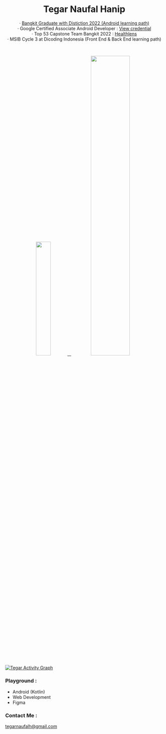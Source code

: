 <h1 align="center">
  <b>Tegar Naufal Hanip</b>
</h1>
<p align="center">
   · <a href="http://url8440.bangkit.academy/ls/click?upn=-2FJLwg1yixHJAL7wBEtTDLCWG-2BEtUgztB5-2BYWslJuKLcvO6lrW3MFSIaPTLdZn0qPOuzkAMYy7S-2BeikO47u19n3-2B3VeMZz3P6z7PV7ZGaPM261nyc1qSDyHBPuC9KxTS11wkW_DO9N4lY0LiVGTye7AHT2hl7quvPLlaucBFArye5qE3tRAq9Z80bIazgLkiqGZbmJYXieMC1ZdUm30GM-2FG7R4-2BJQr6INrICjz6tqMWYLxr5UqoLuAfxtuMUYK-2FCDn1PCb1PBTgio6WlbNOGpe-2F670BYN5Y8kLApMMg4E2mMnkVhyf9Gy1yRJEHLyx3nW-2BPhXQtO7UeQqYK6IYz226-2FmwqmnJR4T3urcgs3A291-2BD6R1o-3D" target="_blank" rel="noopener">Bangkit Graduate with Distiction 2022 (Android learning path)</a><br/>
   · Google Certified Associate Android Developer : <a href="https://www.credential.net/7f92cb1d-3ad0-4f39-b0f3-3d9d94bbecf5" target="_blank" rel="noopener">View credential</a><br/>
   · Top 53 Capstone Team Bangkit 2022 : <a href="https://github.com/TegarNH/Capstone-Project-C22-PS135" target="_blank" rel="noopener">Healthlens</a><br/>
   · MSIB Cycle 3 at Dicoding Indonesia (Front End & Back End learning path)
 </p>
<br/>
<p align="center">
  <a href="https://www.linkedin.com/in/tegarnaufalhanip" target="_blank">
    <img width="30.5%" src="https://github-contribution-stats.vercel.app/api/?username=TegarNH" />
    &nbsp;
    <img width="49.5%" src="https://github-readme-streak-stats.herokuapp.com/?user=TegarNH&theme=gruvbox&hide_border=true" />
  </a>
</p>

[![Tegar Activity Graph](https://activity-graph.herokuapp.com/graph?username=TegarNH&custom_title=TegarNH's%20Contribution%20Graph&theme=gruvbox&bg_color=282828&hide_border=true&line=d1a01f&point=c58545)](https://www.linkedin.com/in/tegarnaufalhanip)

### Playground :
- Android (Kotlin)
- Web Development
- Figma

### Contact Me :
[tegarnaufalh@gmail.com](mailto:tegarnaufalh@gmail.com)
